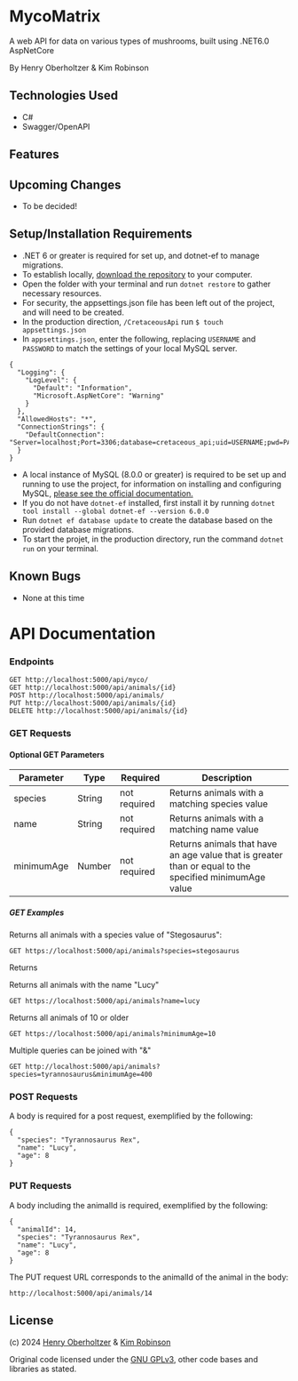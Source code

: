 # MycoMatrix

A web API for data on various types of mushrooms, built using .NET6.0 AspNetCore

By Henry Oberholtzer & Kim Robinson

## Technologies Used

- C#
- Swagger/OpenAPI

## Features

## Upcoming Changes
- To be decided!

## Setup/Installation Requirements

- .NET 6 or greater is required for set up, and dotnet-ef to manage migrations.
- To establish locally, [download the repository](https://github.com/henry-oberholtzer/MessageBoard/archive/refs/heads/main.zip) to your computer.
- Open the folder with your terminal and run `dotnet restore` to gather necessary resources.
- For security, the appsettings.json file has been left out of the project, and will need to be created.
- In the production direction, `/CretaceousApi` run `$ touch appsettings.json`
- In `appsettings.json`, enter the following, replacing `USERNAME` and `PASSWORD` to match the settings of your local MySQL server.
  
```
{
  "Logging": {
    "LogLevel": {
      "Default": "Information",
      "Microsoft.AspNetCore": "Warning"
    }
  },
  "AllowedHosts": "*",
  "ConnectionStrings": {
    "DefaultConnection": "Server=localhost;Port=3306;database=cretaceous_api;uid=USERNAME;pwd=PASSWORD;"
  }
}
```
- A local instance of MySQL (8.0.0 or greater) is required to be set up and running to use the project, for information on installing and configuring MySQL, [please see the official documentation.](https://dev.mysql.com/doc/mysql-installation-excerpt/8.3/en/)
- If you do not have `dotnet-ef` installed, first install it by running `dotnet tool install --global dotnet-ef --version 6.0.0`
- Run `dotnet ef database update` to create the database based on the provided database migrations.
- To start the projet, in the production directory, run the command `dotnet run` on your terminal.

## Known Bugs

- None at this time

# API Documentation

### Endpoints
```
GET http://localhost:5000/api/myco/
GET http://localhost:5000/api/animals/{id}
POST http://localhost:5000/api/animals/
PUT http://localhost:5000/api/animals/{id}
DELETE http://localhost:5000/api/animals/{id}
```

### GET Requests

#### Optional GET Parameters
| Parameter   | Type        |  Required    | Description |
| ----------- | ----------- | -----------  | ----------- |
| species     | String      | not required | Returns animals with a matching species value |
| name        | String      | not required | Returns animals with a matching name value |
| minimumAge  | Number      | not required | Returns animals that have an age value that is greater than or equal to the specified minimumAge value |

##### GET Examples

Returns all animals with a species value of "Stegosaurus":
```
GET https://localhost:5000/api/animals?species=stegosaurus
```

Returns

Returns all animals with the name "Lucy"
```
GET https://localhost:5000/api/animals?name=lucy
```
Returns all animals of 10 or older
```
GET https://localhost:5000/api/animals?minimumAge=10
```
Multiple queries can be joined with "&"
```
GET http://localhost:5000/api/animals?species=tyrannosaurus&minimumAge=400
```

### POST Requests
A body is required for a post request, exemplified by the following:
```
{
  "species": "Tyrannosaurus Rex",
  "name": "Lucy",
  "age": 8
}
```
### PUT Requests

A body including the animalId is required, exemplified by the following:
```
{
  "animalId": 14,
  "species": "Tyrannosaurus Rex",
  "name": "Lucy",
  "age": 8
}
```
The PUT request URL corresponds to the animalId of the animal in the body:
```
http://localhost:5000/api/animals/14
```



## License

(c) 2024 [Henry Oberholtzer](https://www.henryoberholtzer.com/) & [Kim Robinson](https://www.github.com/kimmykokonut)

Original code licensed under the [GNU GPLv3](https://www.gnu.org/licenses/gpl-3.0.en.html#license), other code bases and libraries as stated.
